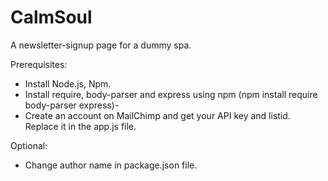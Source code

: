# CalmSoul
A newsletter-signup page for a dummy spa.


Prerequisites:
- Install Node.js, Npm.
- Install require, body-parser and express using npm (npm install require body-parser express)- 
- Create an account on MailChimp and get your API key and listid. Replace it in the app.js file.


Optional:
- Change author name in package.json file.
